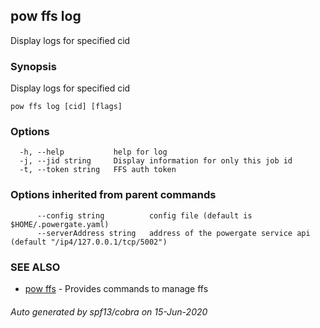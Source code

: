 ## pow ffs log

Display logs for specified cid

### Synopsis

Display logs for specified cid

```
pow ffs log [cid] [flags]
```

### Options

```
  -h, --help           help for log
  -j, --jid string     Display information for only this job id
  -t, --token string   FFS auth token
```

### Options inherited from parent commands

```
      --config string          config file (default is $HOME/.powergate.yaml)
      --serverAddress string   address of the powergate service api (default "/ip4/127.0.0.1/tcp/5002")
```

### SEE ALSO

* [pow ffs](pow_ffs.md)	 - Provides commands to manage ffs

###### Auto generated by spf13/cobra on 15-Jun-2020
